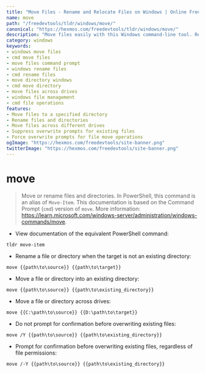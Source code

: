 ```yaml
---
title: "Move Files - Rename and Relocate Files on Windows | Online Free DevTools by Hexmos"
name: move
path: "/freedevtools/tldr/windows/move/"
canonical: "https://hexmos.com/freedevtools/tldr/windows/move/"
description: "Move files easily with this Windows command-line tool. Rename and relocate files and directories within and across drives. Free online tool, no registration required."
category: windows
keywords:
- windows move files
- cmd move files
- move files command prompt
- windows rename files
- cmd rename files
- move directory windows
- cmd move directory
- move files across drives
- windows file management
- cmd file operations
features:
- Move files to a specified directory
- Rename files and directories
- Move files across different drives
- Suppress overwrite prompts for existing files
- Force overwrite prompts for file move operations
ogImage: "https://hexmos.com/freedevtools/site-banner.png"
twitterImage: "https://hexmos.com/freedevtools/site-banner.png"
---
```


# move

> Move or rename files and directories.
> In PowerShell, this command is an alias of `Move-Item`. This documentation is based on the Command Prompt (`cmd`) version of `move`.
> More information: <https://learn.microsoft.com/windows-server/administration/windows-commands/move>.

- View documentation of the equivalent PowerShell command:

`tldr move-item`

- Rename a file or directory when the target is not an existing directory:

`move {{path\to\source}} {{path\to\target}}`

- Move a file or directory into an existing directory:

`move {{path\to\source}} {{path\to\existing_directory}}`

- Move a file or directory across drives:

`move {{C:\path\to\source}} {{D:\path\to\target}}`

- Do not prompt for confirmation before overwriting existing files:

`move /Y {{path\to\source}} {{path\to\existing_directory}}`

- Prompt for confirmation before overwriting existing files, regardless of file permissions:

`move /-Y {{path\to\source}} {{path\to\existing_directory}}`
